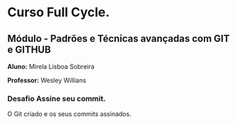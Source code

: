 # Curso Full Cycle.

## Módulo - Padrões e Técnicas avançadas com GIT e GITHUB

**Aluno:** Mirela Lisboa Sobreira

**Professor:** Wesley Willians


### Desafio Assine seu commit.

O Git criado e os seus commits assinados.

